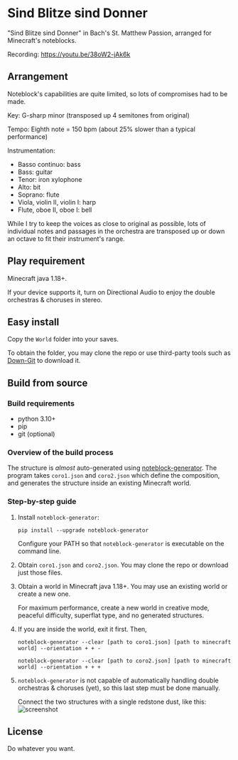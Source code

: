 # Sind Blitze sind Donner
"Sind Blitze sind Donner" in Bach's St. Matthew Passion, arranged for Minecraft's noteblocks.

Recording: https://youtu.be/38oW2-jAk6k

## Arrangement
Noteblock's capabilities are quite limited, so lots of compromises had to be made.

Key: G-sharp minor (transposed up 4 semitones from original)

Tempo: Eighth note = 150 bpm (about 25% slower than a typical performance)

Instrumentation:
* Basso continuo: bass
* Bass: guitar
* Tenor: iron xylophone
* Alto: bit
* Soprano: flute
* Viola, violin II, violin I: harp
* Flute, oboe II, oboe I: bell 

While I try to keep the voices as close to original as possible, lots of individual notes and passages in the orchestra are transposed up or down an octave to fit their instrument's range.

## Play requirement
Minecraft java 1.18+.

If your device supports it, turn on Directional Audio to enjoy the double orchestras & choruses in stereo.

## Easy install 
Copy the `World` folder into your saves. 

To obtain the folder, you may clone the repo or use third-party tools such as [Down-Git](https://minhaskamal.github.io/DownGit) to download it.

## Build from source
### Build requirements
* python 3.10+
* pip
* git (optional)

### Overview of the build process
The structure is *almost* auto-generated using [noteblock-generator](https://github.com/FelixFourcolor/noteblock-generator). The program takes `coro1.json` and `coro2.json` which define the composition, and generates the structure inside an existing Minecraft world.

### Step-by-step guide

1. Install `noteblock-generator`:
    ```
    pip install --upgrade noteblock-generator
    ```
    Configure your PATH so that `noteblock-generator` is executable on the command line.

2. Obtain `coro1.json` and `coro2.json`. You may clone the repo or download just those files.

3. Obtain a world in Minecraft java 1.18+. You may use an existing world or create a new one. 

    For maximum performance, create a new world in creative mode, peaceful difficulty, superflat type, and no generated structures.

4. If you are inside the world, exit it first. Then,
    ```
    noteblock-generator --clear [path to coro1.json] [path to minecraft world] --orientation + + -

    noteblock-generator --clear [path to coro2.json] [path to minecraft world] --orientation + + +
    ```

5. `noteblock-generator` is not capable of automatically handling double orchestras & choruses (yet), so this last step must be done manually.

    Connect the two structures with a single redstone dust, like this: ![screenshot](screenshot.png)

## License
Do whatever you want.
